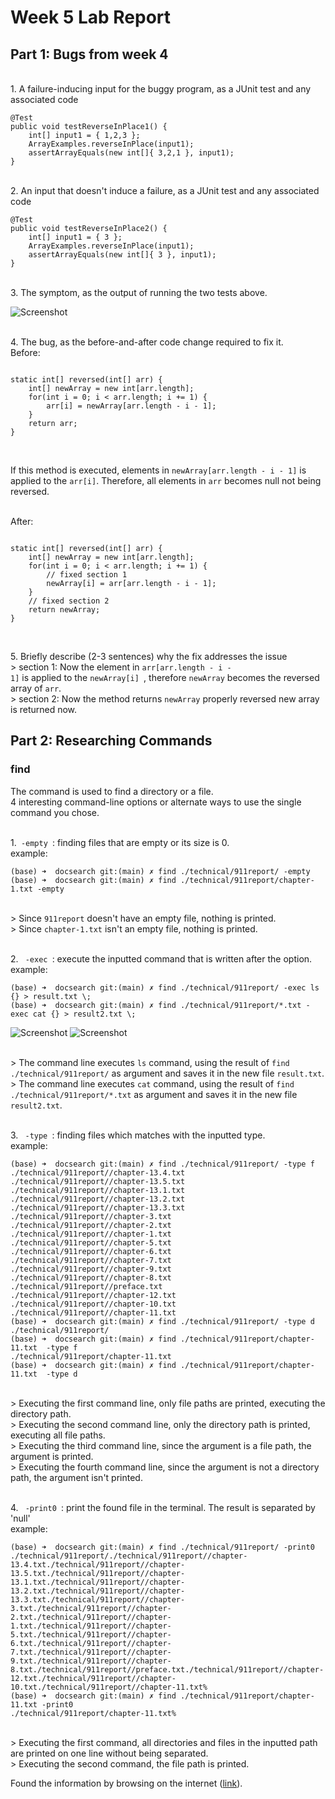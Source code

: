 # Week 5 Lab Report
## Part 1: Bugs from week 4

<br>	1. A failure-inducing input for the buggy program, as a JUnit test and any associated code
  
```
@Test 
public void testReverseInPlace1() {
	int[] input1 = { 1,2,3 };
	ArrayExamples.reverseInPlace(input1);
	assertArrayEquals(new int[]{ 3,2,1 }, input1);
}
```

<br>	2. An input that doesn't induce a failure, as a JUnit test and any associated code
    
```
@Test 
public void testReverseInPlace2() {
	int[] input1 = { 3 };
	ArrayExamples.reverseInPlace(input1);
	assertArrayEquals(new int[]{ 3 }, input1);
}
```
  
<br>	3. The symptom, as the output of running the two tests above.
  
  ![Screenshot](./week5_sc1.png)

<br>	4. The bug, as the before-and-after code change required to fix it.
<br>	Before:

```
    
static int[] reversed(int[] arr) {
	int[] newArray = new int[arr.length];
	for(int i = 0; i < arr.length; i += 1) {
		arr[i] = newArray[arr.length - i - 1];
	}
	return arr;
}
      
```

<br>	If this method is executed, elements in <code>newArray[arr.length - i - 1]</code> is applied to the <code>arr[i]</code>. Therefore, all elements in <code>arr</code> becomes null not being reversed.

<br>	After:

```
    
static int[] reversed(int[] arr) {
	int[] newArray = new int[arr.length];
	for(int i = 0; i < arr.length; i += 1) {
		// fixed section 1
		newArray[i] = arr[arr.length - i - 1];
	}
	// fixed section 2
	return newArray;
}
      
```
    
<br>	5. Briefly describe (2-3 sentences) why the fix addresses the issue
<br>	> section 1: Now the element in <code>arr[arr.length - i - 1]</code> is applied to the <code>newArray[i] </code>, therefore <code>newArray</code> becomes the reversed array of <code>arr</code>.
<br>	> section 2: Now the method returns <code>newArray</code> properly reversed new array is returned now.


## Part 2: Researching Commands
### find
The command is used to find a directory or a file.
<br>4 interesting command-line options or alternate ways to use the single command you chose. 

<br>	1.<code> -empty </code>: finding files that are empty or its size is 0.
<br>	example:
    
```
(base) ➜  docsearch git:(main) ✗ find ./technical/911report/ -empty
(base) ➜  docsearch git:(main) ✗ find ./technical/911report/chapter-1.txt -empty
```
<br>	> Since <code>911report</code> doesn't have an empty file, nothing is printed.
<br>	> Since <code>chapter-1.txt</code> isn't an empty file, nothing is printed.
      
<br>	2. <code> -exec </code>: execute the inputted command that is written after the option.
<br>	example:
      
```
(base) ➜  docsearch git:(main) ✗ find ./technical/911report/ -exec ls  {} > result.txt \;
(base) ➜  docsearch git:(main) ✗ find ./technical/911report/*.txt -exec cat {} > result2.txt \;
```
  ![Screenshot](./week5_sc2.png)
  ![Screenshot](./week5_sc2_2.png)  
      
<br>	> The command line executes <code>ls</code> command, using the result of <code>find ./technical/911report/</code> as argument and saves it in the new file <code>result.txt</code>.
<br>	> The command line executes <code>cat</code> command, using the result of <code>find ./technical/911report/*.txt</code> as argument and saves it in the new file <code>result2.txt</code>.
  
<br>	3. <code> -type </code>: finding files which matches with the inputted type.
<br>	example:
      
  ```
(base) ➜  docsearch git:(main) ✗ find ./technical/911report/ -type f   
./technical/911report//chapter-13.4.txt
./technical/911report//chapter-13.5.txt
./technical/911report//chapter-13.1.txt
./technical/911report//chapter-13.2.txt
./technical/911report//chapter-13.3.txt
./technical/911report//chapter-3.txt
./technical/911report//chapter-2.txt
./technical/911report//chapter-1.txt
./technical/911report//chapter-5.txt
./technical/911report//chapter-6.txt
./technical/911report//chapter-7.txt
./technical/911report//chapter-9.txt
./technical/911report//chapter-8.txt
./technical/911report//preface.txt
./technical/911report//chapter-12.txt
./technical/911report//chapter-10.txt
./technical/911report//chapter-11.txt
(base) ➜  docsearch git:(main) ✗ find ./technical/911report/ -type d
./technical/911report/
(base) ➜  docsearch git:(main) ✗ find ./technical/911report/chapter-11.txt  -type f
./technical/911report/chapter-11.txt
(base) ➜  docsearch git:(main) ✗ find ./technical/911report/chapter-11.txt  -type d
```
      
<br>	> Executing the first command line, only file paths are printed, executing the directory path.
<br>	> Executing the second command line, only the directory path is printed, executing all file paths.
<br>	> Executing the third command line, since the argument is a file path, the argument is printed.
<br>	> Executing the fourth command line, since the argument is not a directory path, the argument isn't printed.
  
<br>	4. <code> -print0 </code>: print the found file in the terminal. The result is separated by 'null'
<br>	example:
    
```
(base) ➜  docsearch git:(main) ✗ find ./technical/911report/ -print0                
./technical/911report/./technical/911report//chapter-13.4.txt./technical/911report//chapter-13.5.txt./technical/911report//chapter-13.1.txt./technical/911report//chapter-13.2.txt./technical/911report//chapter-13.3.txt./technical/911report//chapter-3.txt./technical/911report//chapter-2.txt./technical/911report//chapter-1.txt./technical/911report//chapter-5.txt./technical/911report//chapter-6.txt./technical/911report//chapter-7.txt./technical/911report//chapter-9.txt./technical/911report//chapter-8.txt./technical/911report//preface.txt./technical/911report//chapter-12.txt./technical/911report//chapter-10.txt./technical/911report//chapter-11.txt%                                                                                                   
(base) ➜  docsearch git:(main) ✗ find ./technical/911report/chapter-11.txt -print0
./technical/911report/chapter-11.txt%
```

<br>	> Executing the first command, all directories and files in the inputted path are printed on one line without being separated.
<br>	> Executing the second command, the file path is printed.
                                                                                                 
Found the information by browsing on the internet (<a href="https://recipes4dev.tistory.com/156">link</a>).
